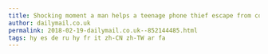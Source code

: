 ```yaml
---
title: Shocking moment a man helps a teenage phone thief escape from court
author: dailymail.co.uk
permalink: 2018-02-19-dailymail.co.uk--852144485.html
tags: hy es de ru hy fr it zh-CN zh-TW ar fa
---
```


